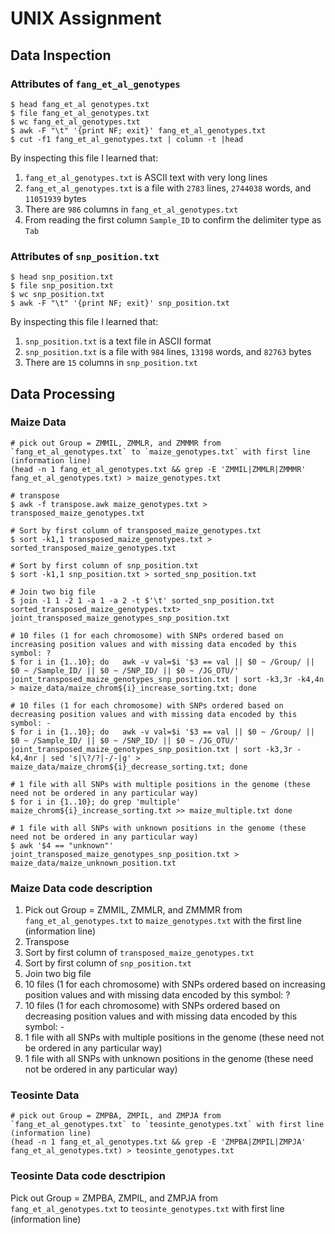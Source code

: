# UNIX Assignment

## Data Inspection

### Attributes of `fang_et_al_genotypes`

```
$ head fang_et_al genotypes.txt
$ file fang_et_al_genotypes.txt
$ wc fang_et_al_genotypes.txt
$ awk -F "\t" '{print NF; exit}' fang_et_al_genotypes.txt
$ cut -f1 fang_et_al_genotypes.txt | column -t |head
```

By inspecting this file I learned that:

1. `fang_et_al_genotypes.txt` is ASCII text with very long lines
2. `fang_et_al_genotypes.txt` is a file with `2783` lines, `2744038` words, and `11051939` bytes
3. There are `986` columns in `fang_et_al_genotypes.txt`
4. From reading the first column `Sample_ID` to confirm the delimiter type as `Tab`



### Attributes of `snp_position.txt`

```
$ head snp_position.txt
$ file snp_position.txt
$ wc snp_position.txt
$ awk -F "\t" '{print NF; exit}' snp_position.txt

```

By inspecting this file I learned that:

1. `snp_position.txt` is a text file in ASCII format
2. `snp_position.txt` is a file with `984` lines, `13198` words, and `82763` bytes
3. There are `15` columns in `snp_position.txt`


## Data Processing

### Maize Data

```
# pick out Group = ZMMIL, ZMMLR, and ZMMMR from `fang_et_al_genotypes.txt` to `maize_genotypes.txt` with first line (information line)
(head -n 1 fang_et_al_genotypes.txt && grep -E 'ZMMIL|ZMMLR|ZMMMR' fang_et_al_genotypes.txt) > maize_genotypes.txt

# transpose
$ awk -f transpose.awk maize_genotypes.txt > transposed_maize_genotypes.txt

# Sort by first column of transposed_maize_genotypes.txt
$ sort -k1,1 transposed_maize_genotypes.txt > sorted_transposed_maize_genotypes.txt

# Sort by first column of snp_position.txt
$ sort -k1,1 snp_position.txt > sorted_snp_position.txt

# Join two big file
$ join -1 1 -2 1 -a 1 -a 2 -t $'\t' sorted_snp_position.txt sorted_transposed_maize_genotypes.txt> joint_transposed_maize_genotypes_snp_position.txt

# 10 files (1 for each chromosome) with SNPs ordered based on increasing position values and with missing data encoded by this symbol: ?
$ for i in {1..10}; do   awk -v val=$i '$3 == val || $0 ~ /Group/ || $0 ~ /Sample_ID/ || $0 ~ /SNP_ID/ || $0 ~ /JG_OTU/' joint_transposed_maize_genotypes_snp_position.txt | sort -k3,3r -k4,4n > maize_data/maize_chrom${i}_increase_sorting.txt; done

# 10 files (1 for each chromosome) with SNPs ordered based on decreasing position values and with missing data encoded by this symbol: -
$ for i in {1..10}; do   awk -v val=$i '$3 == val || $0 ~ /Group/ || $0 ~ /Sample_ID/ || $0 ~ /SNP_ID/ || $0 ~ /JG_OTU/' joint_transposed_maize_genotypes_snp_position.txt | sort -k3,3r -k4,4nr | sed 's|\?/?|-/-|g' > maize_data/maize_chrom${i}_decrease_sorting.txt; done

# 1 file with all SNPs with multiple positions in the genome (these need not be ordered in any particular way)
$ for i in {1..10}; do grep 'multiple' maize_chrom${i}_increase_sorting.txt >> maize_multiple.txt done

# 1 file with all SNPs with unknown positions in the genome (these need not be ordered in any particular way)
$ awk '$4 == "unknown"' joint_transposed_maize_genotypes_snp_position.txt > maize_data/maize_unknown_position.txt
```
### Maize Data code description
1. Pick out Group = ZMMIL, ZMMLR, and ZMMMR from `fang_et_al_genotypes.txt` to `maize_genotypes.txt` with the first line (information line)
2. Transpose
3. Sort by first column of `transposed_maize_genotypes.txt`
4. Sort by first column of `snp_position.txt`
5. Join two big file
6. 10 files (1 for each chromosome) with SNPs ordered based on increasing position values and with missing data encoded by this symbol: ?
7. 10 files (1 for each chromosome) with SNPs ordered based on decreasing position values and with missing data encoded by this symbol: -
8. 1 file with all SNPs with multiple positions in the genome (these need not be ordered in any particular way)
9. 1 file with all SNPs with unknown positions in the genome (these need not be ordered in any particular way)
### Teosinte Data

```
# pick out Group = ZMPBA, ZMPIL, and ZMPJA from `fang_et_al_genotypes.txt` to `teosinte_genotypes.txt` with first line (information line)
(head -n 1 fang_et_al_genotypes.txt && grep -E 'ZMPBA|ZMPIL|ZMPJA' fang_et_al_genotypes.txt) > teosinte_genotypes.txt
```
### Teosinte Data code desctripion
Pick out Group = ZMPBA, ZMPIL, and ZMPJA from `fang_et_al_genotypes.txt` to `teosinte_genotypes.txt` with first line (information line)


